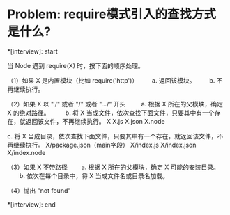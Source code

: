 # Problem: require模式引入的查找方式是什么?

*[interview]: start

当 Node 遇到 require(X) 时，按下面的顺序处理。

（1）如果 X 是内置模块（比如 require('http')） 　　a. 返回该模块。 　　b. 不再继续执行。

（2）如果 X 以 "./" 或者 "/" 或者 "…/" 开头 　　
a. 根据 X 所在的父模块，确定 X 的绝对路径。 　　
b. 将 X 当成文件，依次查找下面文件，只要其中有一个存在，就返回该文件，不再继续执行。 X X.js X.json X.node

c. 将 X 当成目录，依次查找下面文件，只要其中有一个存在，就返回该文件，不再继续执行。 X/package.json（main字段） X/index.js X/index.json X/index.node

（3）如果 X 不带路径 　　a. 根据 X 所在的父模块，确定 X 可能的安装目录。 　　b. 依次在每个目录中，将 X 当成文件名或目录名加载。

（4）抛出 "not found"

*[interview]: end
